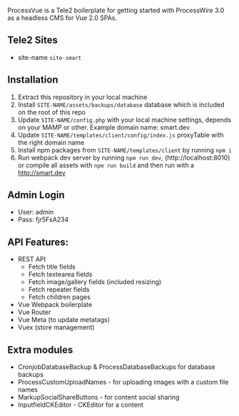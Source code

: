 ProcessVue is a Tele2 boilerplate for getting started with ProcessWire 3.0 as a headless CMS for Vue 2.0 SPAs.

## Tele2 Sites
- site-name `site-smart`

## Installation

1. Extract this repository in your local machine
2. Install `SITE-NAME/assets/backups/database` database which is included on the root of this repo
3. Update `SITE-NAME/config.php` with your local machine settings, depends on your MAMP or other. Example domain name: smart.dev
4. Update `SITE-NAME/templates/client/config/index.js` proxyTable with the right domain name
4. Install npm packages from `SITE-NAME/templates/client` by running `npm i` 
5. Run webpack dev server by running `npm run dev`, (http://localhost:8010) or compile all assets with `npm run build` and then run with a http://smart.dev

## Admin Login

- User: admin
- Pass: fjr5FsA234

## API Features:

- REST API
  - Fetch title fields
  - Fetch textearea fields 
  - Fetch image/gallery fields (included resizing)
  - Fetch repeater fields
  - Fetch children pages
- Vue Webpack boilerplate
- Vue Router
- Vue Meta (to update metatags)
- Vuex (store management)

## Extra modules

- CronjobDatabaseBackup & ProcessDatabaseBackups for database backups
- ProcessCustomUploadNames - for uploading images with a custom file names
- MarkupSocialShareButtons - for content social sharing
- InputfieldCKEditor - CKEditor for a content